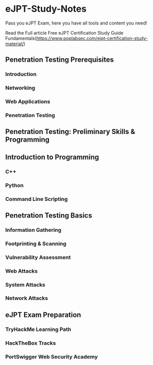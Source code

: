 # eJPT-Study-Notes
Pass you eJPT Exam, here you have all tools and content you need!


Read the Full article Free eJPT Certification Study Guide Fundamentals(https://www.poplabsec.com/ejpt-certification-study-material/)

## Penetration Testing Prerequisites

### Introduction
### Networking
### Web Applications
### Penetration Testing


## Penetration Testing: Preliminary Skills & Programming

## Introduction to Programming
### C++
### Python
### Command Line Scripting

## Penetration Testing Basics

### Information Gathering
### Footprinting & Scanning
### Vulnerability Assessment
### Web Attacks
### System Attacks
### Network Attacks

## eJPT Exam Preparation

### TryHackMe Learning Path
### HackTheBox Tracks
### PortSwigger Web Security Academy

